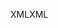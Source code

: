 <span data-ttu-id="c0828-101">XML</span><span class="sxs-lookup"><span data-stu-id="c0828-101">XML</span></span>